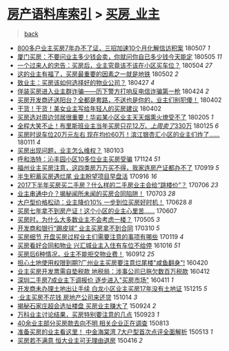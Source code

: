 [房产语料库索引](../../README.md)  > [买房_业主](买房_业主.md)
====
> [back](../README.md)

- [800多户业主买房7年办不了证，三招加速10个月化解信访积案](http://jkwz.applinzi.com/ittc/7100446241542636555.html#800%E5%A4%9A%E6%88%B7%E4%B8%9A%E4%B8%BB%E4%B9%B0%E6%88%BF7%E5%B9%B4%E5%8A%9E%E4%B8%8D%E4%BA%86%E8%AF%81%EF%BC%8C%E4%B8%89%E6%8B%9B%E5%8A%A0%E9%80%9F10%E4%B8%AA%E6%9C%88%E5%8C%96%E8%A7%A3%E4%BF%A1%E8%AE%BF%E7%A7%AF%E6%A1%88) 180507 *1* 
- [厦门买房：不要问业主多少钱会卖，你就问你自已多少钱今天能定](http://jkwz.applinzi.com/ittc/7099548937520415754.html#%E5%8E%A6%E9%97%A8%E4%B9%B0%E6%88%BF%EF%BC%9A%E4%B8%8D%E8%A6%81%E9%97%AE%E4%B8%9A%E4%B8%BB%E5%A4%9A%E5%B0%91%E9%92%B1%E4%BC%9A%E5%8D%96%EF%BC%8C%E4%BD%A0%E5%B0%B1%E9%97%AE%E4%BD%A0%E8%87%AA%E5%B7%B2%E5%A4%9A%E5%B0%91%E9%92%B1%E4%BB%8A%E5%A4%A9%E8%83%BD%E5%AE%9A) 180505 *11* 
- [一个过来人的忠告：买房后，业主究竟该不该在小区买车位？](http://jkwz.applinzi.com/ittc/7099365692761703441.html#%E4%B8%80%E4%B8%AA%E8%BF%87%E6%9D%A5%E4%BA%BA%E7%9A%84%E5%BF%A0%E5%91%8A%EF%BC%9A%E4%B9%B0%E6%88%BF%E5%90%8E%EF%BC%8C%E4%B8%9A%E4%B8%BB%E7%A9%B6%E7%AB%9F%E8%AF%A5%E4%B8%8D%E8%AF%A5%E5%9C%A8%E5%B0%8F%E5%8C%BA%E4%B9%B0%E8%BD%A6%E4%BD%8D%EF%BC%9F) 180504 *27* 
- [这的业主有福了，买房最重要的因素之一就是地铁](http://jkwz.applinzi.com/ittc/7098538983309181962.html#%E8%BF%99%E7%9A%84%E4%B8%9A%E4%B8%BB%E6%9C%89%E7%A6%8F%E4%BA%86%EF%BC%8C%E4%B9%B0%E6%88%BF%E6%9C%80%E9%87%8D%E8%A6%81%E7%9A%84%E5%9B%A0%E7%B4%A0%E4%B9%8B%E4%B8%80%E5%B0%B1%E6%98%AF%E5%9C%B0%E9%93%81) 180502 *2* 
- [致业主：买房该如何选择好的物业公司？](http://jkwz.applinzi.com/ittc/7096599440381182992.html#%E8%87%B4%E4%B8%9A%E4%B8%BB%EF%BC%9A%E4%B9%B0%E6%88%BF%E8%AF%A5%E5%A6%82%E4%BD%95%E9%80%89%E6%8B%A9%E5%A5%BD%E7%9A%84%E7%89%A9%E4%B8%9A%E5%85%AC%E5%8F%B8%EF%BC%9F) 180427 *4* 
- [佯装买房进入业主群诈骗——历下警方打响反电信诈骗第一枪](http://jkwz.applinzi.com/ittc/7095560722237096966.html#%E4%BD%AF%E8%A3%85%E4%B9%B0%E6%88%BF%E8%BF%9B%E5%85%A5%E4%B8%9A%E4%B8%BB%E7%BE%A4%E8%AF%88%E9%AA%97%E2%80%94%E2%80%94%E5%8E%86%E4%B8%8B%E8%AD%A6%E6%96%B9%E6%89%93%E5%93%8D%E5%8F%8D%E7%94%B5%E4%BF%A1%E8%AF%88%E9%AA%97%E7%AC%AC%E4%B8%80%E6%9E%AA) 180424 *2* 
- [买房开发商还送阳台？全都是套路，不送也是你的，业主们别犯傻！](http://jkwz.applinzi.com/ittc/7087433972680492048.html#%E4%B9%B0%E6%88%BF%E5%BC%80%E5%8F%91%E5%95%86%E8%BF%98%E9%80%81%E9%98%B3%E5%8F%B0%EF%BC%9F%E5%85%A8%E9%83%BD%E6%98%AF%E5%A5%97%E8%B7%AF%EF%BC%8C%E4%B8%8D%E9%80%81%E4%B9%9F%E6%98%AF%E4%BD%A0%E7%9A%84%EF%BC%8C%E4%B8%9A%E4%B8%BB%E4%BB%AC%E5%88%AB%E7%8A%AF%E5%82%BB%EF%BC%81) 180402  
- [干货！干货！美女业主写给年轻人的买房建议](http://jkwz.applinzi.com/ittc/7087300442365363210.html#%E5%B9%B2%E8%B4%A7%EF%BC%81%E5%B9%B2%E8%B4%A7%EF%BC%81%E7%BE%8E%E5%A5%B3%E4%B8%9A%E4%B8%BB%E5%86%99%E7%BB%99%E5%B9%B4%E8%BD%BB%E4%BA%BA%E7%9A%84%E4%B9%B0%E6%88%BF%E5%BB%BA%E8%AE%AE) 180402  
- [买房选对周边邻居很重要！华岩某小区业主天天烟熏火燎受不了](http://jkwz.applinzi.com/ittc/7066532900420191239.html#%E4%B9%B0%E6%88%BF%E9%80%89%E5%AF%B9%E5%91%A8%E8%BE%B9%E9%82%BB%E5%B1%85%E5%BE%88%E9%87%8D%E8%A6%81%EF%BC%81%E5%8D%8E%E5%B2%A9%E6%9F%90%E5%B0%8F%E5%8C%BA%E4%B8%9A%E4%B8%BB%E5%A4%A9%E5%A4%A9%E7%83%9F%E7%86%8F%E7%81%AB%E7%87%8E%E5%8F%97%E4%B8%8D%E4%BA%86) 180205 *1* 
- [全程大笑不止！布里斯班业主当年买房只花$12万，上周卖了$330万](http://jkwz.applinzi.com/ittc/7062561230047151120.html#%E5%85%A8%E7%A8%8B%E5%A4%A7%E7%AC%91%E4%B8%8D%E6%AD%A2%EF%BC%81%E5%B8%83%E9%87%8C%E6%96%AF%E7%8F%AD%E4%B8%9A%E4%B8%BB%E5%BD%93%E5%B9%B4%E4%B9%B0%E6%88%BF%E5%8F%AA%E8%8A%B1%2412%E4%B8%87%EF%BC%8C%E4%B8%8A%E5%91%A8%E5%8D%96%E4%BA%86%24330%E4%B8%87) 180125 *6* 
- [买房时说车位20万元左右 现在均价60万！滨江银杏汇小区的业主们炸了……](http://jkwz.applinzi.com/ittc/7057324001922122768.html#%E4%B9%B0%E6%88%BF%E6%97%B6%E8%AF%B4%E8%BD%A6%E4%BD%8D20%E4%B8%87%E5%85%83%E5%B7%A6%E5%8F%B3+%E7%8E%B0%E5%9C%A8%E5%9D%87%E4%BB%B760%E4%B8%87%EF%BC%81%E6%BB%A8%E6%B1%9F%E9%93%B6%E6%9D%8F%E6%B1%87%E5%B0%8F%E5%8C%BA%E7%9A%84%E4%B8%9A%E4%B8%BB%E4%BB%AC%E7%82%B8%E4%BA%86%E2%80%A6%E2%80%A6) 180111 *4* 
- [买房出现问题，业主怎么维权？](http://jkwz.applinzi.com/ittc/7054390585358550026.html#%E4%B9%B0%E6%88%BF%E5%87%BA%E7%8E%B0%E9%97%AE%E9%A2%98%EF%BC%8C%E4%B8%9A%E4%B8%BB%E6%80%8E%E4%B9%88%E7%BB%B4%E6%9D%83%EF%BC%9F) 180103  
- [呼和浩特：沁丰园小区10多位业主买房受骗](http://jkwz.applinzi.com/ittc/7039448221951198225.html#%E5%91%BC%E5%92%8C%E6%B5%A9%E7%89%B9%EF%BC%9A%E6%B2%81%E4%B8%B0%E5%9B%AD%E5%B0%8F%E5%8C%BA10%E5%A4%9A%E4%BD%8D%E4%B8%9A%E4%B8%BB%E4%B9%B0%E6%88%BF%E5%8F%97%E9%AA%97) 171124 *51* 
- [福州业主买房注意，这四类房万万买不得，我家连房产证都办不了](http://jkwz.applinzi.com/ittc/7015068293126423569.html#%E7%A6%8F%E5%B7%9E%E4%B8%9A%E4%B8%BB%E4%B9%B0%E6%88%BF%E6%B3%A8%E6%84%8F%EF%BC%8C%E8%BF%99%E5%9B%9B%E7%B1%BB%E6%88%BF%E4%B8%87%E4%B8%87%E4%B9%B0%E4%B8%8D%E5%BE%97%EF%BC%8C%E6%88%91%E5%AE%B6%E8%BF%9E%E6%88%BF%E4%BA%A7%E8%AF%81%E9%83%BD%E5%8A%9E%E4%B8%8D%E4%BA%86) 170919 *5* 
- [半生积蓄买房遇烂尾 业主盼望项目早盘活](http://jkwz.applinzi.com/ittc/7013838220213879824.html#%E5%8D%8A%E7%94%9F%E7%A7%AF%E8%93%84%E4%B9%B0%E6%88%BF%E9%81%87%E7%83%82%E5%B0%BE+%E4%B8%9A%E4%B8%BB%E7%9B%BC%E6%9C%9B%E9%A1%B9%E7%9B%AE%E6%97%A9%E7%9B%98%E6%B4%BB) 170916 *16* 
- [2017下半年买房买二手房？什么样的二手房业主会给“跳楼价”？](http://jkwz.applinzi.com/ittc/6987121915427554321.html#2017%E4%B8%8B%E5%8D%8A%E5%B9%B4%E4%B9%B0%E6%88%BF%E4%B9%B0%E4%BA%8C%E6%89%8B%E6%88%BF%EF%BC%9F%E4%BB%80%E4%B9%88%E6%A0%B7%E7%9A%84%E4%BA%8C%E6%89%8B%E6%88%BF%E4%B8%9A%E4%B8%BB%E4%BC%9A%E7%BB%99%E2%80%9C%E8%B7%B3%E6%A5%BC%E4%BB%B7%E2%80%9D%EF%BC%9F) 170706 *23* 
- [业主串通中介？揭秘闻所未闻的买房合同陷阱！](http://jkwz.applinzi.com/ittc/6986024373591737348.html#%E4%B8%9A%E4%B8%BB%E4%B8%B2%E9%80%9A%E4%B8%AD%E4%BB%8B%EF%BC%9F%E6%8F%AD%E7%A7%98%E9%97%BB%E6%89%80%E6%9C%AA%E9%97%BB%E7%9A%84%E4%B9%B0%E6%88%BF%E5%90%88%E5%90%8C%E9%99%B7%E9%98%B1%EF%BC%81) 170703 *28* 
- [大户型价格松动：业主降价10% 一步到位买房好时机！](http://jkwz.applinzi.com/ittc/6984136288532694020.html#%E5%A4%A7%E6%88%B7%E5%9E%8B%E4%BB%B7%E6%A0%BC%E6%9D%BE%E5%8A%A8%EF%BC%9A%E4%B8%9A%E4%B8%BB%E9%99%8D%E4%BB%B710%25+%E4%B8%80%E6%AD%A5%E5%88%B0%E4%BD%8D%E4%B9%B0%E6%88%BF%E5%A5%BD%E6%97%B6%E6%9C%BA%EF%BC%81) 170628 *8* 
- [买房七年拿不到房产证！这个小区的业主心里苦……](http://jkwz.applinzi.com/ittc/6976519206861276164.html#%E4%B9%B0%E6%88%BF%E4%B8%83%E5%B9%B4%E6%8B%BF%E4%B8%8D%E5%88%B0%E6%88%BF%E4%BA%A7%E8%AF%81%EF%BC%81%E8%BF%99%E4%B8%AA%E5%B0%8F%E5%8C%BA%E7%9A%84%E4%B8%9A%E4%B8%BB%E5%BF%83%E9%87%8C%E8%8B%A6%E2%80%A6%E2%80%A6) 170607  
- [买房时，为什么大多数业主不会考虑一楼？](http://jkwz.applinzi.com/ittc/6964210963027854340.html#%E4%B9%B0%E6%88%BF%E6%97%B6%EF%BC%8C%E4%B8%BA%E4%BB%80%E4%B9%88%E5%A4%A7%E5%A4%9A%E6%95%B0%E4%B8%9A%E4%B8%BB%E4%B8%8D%E4%BC%9A%E8%80%83%E8%99%91%E4%B8%80%E6%A5%BC%EF%BC%9F) 170505 *3* 
- [开发商和银行“踢皮球” 业主买房拿不到合同](http://jkwz.applinzi.com/ittc/6943300807075300356.html#%E5%BC%80%E5%8F%91%E5%95%86%E5%92%8C%E9%93%B6%E8%A1%8C%E2%80%9C%E8%B8%A2%E7%9A%AE%E7%90%83%E2%80%9D+%E4%B8%9A%E4%B8%BB%E4%B9%B0%E6%88%BF%E6%8B%BF%E4%B8%8D%E5%88%B0%E5%90%88%E5%90%8C) 170310 *5* 
- [买房细节 开盘买房过程业主们需要注意的事项有哪些](http://jkwz.applinzi.com/ittc/6924980070577079301.html#%E4%B9%B0%E6%88%BF%E7%BB%86%E8%8A%82+%E5%BC%80%E7%9B%98%E4%B9%B0%E6%88%BF%E8%BF%87%E7%A8%8B%E4%B8%9A%E4%B8%BB%E4%BB%AC%E9%9C%80%E8%A6%81%E6%B3%A8%E6%84%8F%E7%9A%84%E4%BA%8B%E9%A1%B9%E6%9C%89%E5%93%AA%E4%BA%9B) 170119 *4* 
- [买房看好合同和物业 兴汇城业主入住有车位不给停](http://jkwz.applinzi.com/ittc/6889531069891609604.html#%E4%B9%B0%E6%88%BF%E7%9C%8B%E5%A5%BD%E5%90%88%E5%90%8C%E5%92%8C%E7%89%A9%E4%B8%9A+%E5%85%B4%E6%B1%87%E5%9F%8E%E4%B8%9A%E4%B8%BB%E5%85%A5%E4%BD%8F%E6%9C%89%E8%BD%A6%E4%BD%8D%E4%B8%8D%E7%BB%99%E5%81%9C) 161016 *51* 
- [买房后6种情况，业主不能拒交物业费！](http://jkwz.applinzi.com/ittc/6876893912349803525.html#%E4%B9%B0%E6%88%BF%E5%90%8E6%E7%A7%8D%E6%83%85%E5%86%B5%EF%BC%8C%E4%B8%9A%E4%B8%BB%E4%B8%8D%E8%83%BD%E6%8B%92%E4%BA%A4%E7%89%A9%E4%B8%9A%E8%B4%B9%EF%BC%81) 160912 *25* 
- [担心土地使用权限到期?广州业主买房要注意烂尾楼&quot;咸鱼翻身&quot;!](http://jkwz.applinzi.com/ittc/6823207034195280900.html#%E6%8B%85%E5%BF%83%E5%9C%9F%E5%9C%B0%E4%BD%BF%E7%94%A8%E6%9D%83%E9%99%90%E5%88%B0%E6%9C%9F%3F%E5%B9%BF%E5%B7%9E%E4%B8%9A%E4%B8%BB%E4%B9%B0%E6%88%BF%E8%A6%81%E6%B3%A8%E6%84%8F%E7%83%82%E5%B0%BE%E6%A5%BC%26quot%3B%E5%92%B8%E9%B1%BC%E7%BF%BB%E8%BA%AB%26quot%3B%21) 160420  
- [业主买房开发票需自垫税款 地税局：涉事公司已拖欠数百万税款](http://jkwz.applinzi.com/ittc/6820217277857137668.html#%E4%B8%9A%E4%B8%BB%E4%B9%B0%E6%88%BF%E5%BC%80%E5%8F%91%E7%A5%A8%E9%9C%80%E8%87%AA%E5%9E%AB%E7%A8%8E%E6%AC%BE+%E5%9C%B0%E7%A8%8E%E5%B1%80%EF%BC%9A%E6%B6%89%E4%BA%8B%E5%85%AC%E5%8F%B8%E5%B7%B2%E6%8B%96%E6%AC%A0%E6%95%B0%E7%99%BE%E4%B8%87%E7%A8%8E%E6%AC%BE) 160412  
- [深圳二手房7成业主下调报价 逐步进入&quot;买房市场&quot;](http://jkwz.applinzi.com/ittc/6819954191145370628.html#%E6%B7%B1%E5%9C%B3%E4%BA%8C%E6%89%8B%E6%88%BF7%E6%88%90%E4%B8%9A%E4%B8%BB%E4%B8%8B%E8%B0%83%E6%8A%A5%E4%BB%B7+%E9%80%90%E6%AD%A5%E8%BF%9B%E5%85%A5%26quot%3B%E4%B9%B0%E6%88%BF%E5%B8%82%E5%9C%BA%26quot%3B) 160411 *1* 
- [开发商未办理土地出让手续 白龙小区业主买房17年没有土地证](http://jkwz.applinzi.com/ittc/6775980188685042693.html#%E5%BC%80%E5%8F%91%E5%95%86%E6%9C%AA%E5%8A%9E%E7%90%86%E5%9C%9F%E5%9C%B0%E5%87%BA%E8%AE%A9%E6%89%8B%E7%BB%AD+%E7%99%BD%E9%BE%99%E5%B0%8F%E5%8C%BA%E4%B8%9A%E4%B8%BB%E4%B9%B0%E6%88%BF17%E5%B9%B4%E6%B2%A1%E6%9C%89%E5%9C%9F%E5%9C%B0%E8%AF%81) 151215 *5* 
- [·业主买房不花钱 房地产公司来还贷](http://jkwz.applinzi.com/ittc/6753059208317682692.html#%C2%B7%E4%B8%9A%E4%B8%BB%E4%B9%B0%E6%88%BF%E4%B8%8D%E8%8A%B1%E9%92%B1+%E6%88%BF%E5%9C%B0%E4%BA%A7%E5%85%AC%E5%8F%B8%E6%9D%A5%E8%BF%98%E8%B4%B7) 151014 *3* 
- [揭秘石家庄超会选址楼盘 买房业主赚大了](http://jkwz.applinzi.com/ittc/6745652120604148741.html#%E6%8F%AD%E7%A7%98%E7%9F%B3%E5%AE%B6%E5%BA%84%E8%B6%85%E4%BC%9A%E9%80%89%E5%9D%80%E6%A5%BC%E7%9B%98+%E4%B9%B0%E6%88%BF%E4%B8%9A%E4%B8%BB%E8%B5%9A%E5%A4%A7%E4%BA%86) 150924 *2* 
- [万科业主讨论结果，买房特别要注意的几点](http://jkwz.applinzi.com/ittc/6745277328873882628.html#%E4%B8%87%E7%A7%91%E4%B8%9A%E4%B8%BB%E8%AE%A8%E8%AE%BA%E7%BB%93%E6%9E%9C%EF%BC%8C%E4%B9%B0%E6%88%BF%E7%89%B9%E5%88%AB%E8%A6%81%E6%B3%A8%E6%84%8F%E7%9A%84%E5%87%A0%E7%82%B9) 150923 *1* 
- [40余业主部分买房款去向不明 相关企业正在调查](http://jkwz.applinzi.com/ittc/547650615699720761.html#40%E4%BD%99%E4%B8%9A%E4%B8%BB%E9%83%A8%E5%88%86%E4%B9%B0%E6%88%BF%E6%AC%BE%E5%8E%BB%E5%90%91%E4%B8%8D%E6%98%8E+%E7%9B%B8%E5%85%B3%E4%BC%81%E4%B8%9A%E6%AD%A3%E5%9C%A8%E8%B0%83%E6%9F%A5) 150813  
- [准备买房的业主看这里！ 中金海棠湾 7大户型首次点评全面解析](http://jkwz.applinzi.com/ittc/547650611409141182.html#%E5%87%86%E5%A4%87%E4%B9%B0%E6%88%BF%E7%9A%84%E4%B8%9A%E4%B8%BB%E7%9C%8B%E8%BF%99%E9%87%8C%EF%BC%81+%E4%B8%AD%E9%87%91%E6%B5%B7%E6%A3%A0%E6%B9%BE+7%E5%A4%A7%E6%88%B7%E5%9E%8B%E9%A6%96%E6%AC%A1%E7%82%B9%E8%AF%84%E5%85%A8%E9%9D%A2%E8%A7%A3%E6%9E%90) 150513 *1* 
- [买房若不满意 恒大业主可无理由退房](http://jkwz.applinzi.com/ittc/547650611405786409.html#%E4%B9%B0%E6%88%BF%E8%8B%A5%E4%B8%8D%E6%BB%A1%E6%84%8F+%E6%81%92%E5%A4%A7%E4%B8%9A%E4%B8%BB%E5%8F%AF%E6%97%A0%E7%90%86%E7%94%B1%E9%80%80%E6%88%BF) 150416 *2* 
